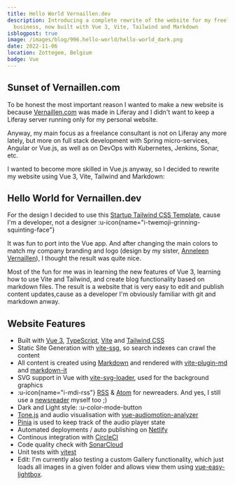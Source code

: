 ```yaml
---
title: Hello World Vernaillen.dev
description: Introducing a complete rewrite of the website for my freelance
  business, now built with Vue 3, Vite, Tailwind and Markdown
isblogpost: true
image: /images/blog/996.hello-world/hello-world_dark.png
date: 2022-11-06
location: Zottegem, Belgium
badge: Vue
---
```


## Sunset of Vernaillen.com

To be honest the most important reason I wanted to make a new website is because [Vernaillen.com](https://www.vernaillen.com) was made in Liferay and I didn't want to keep a Liferay server running only for my personal website.

Anyway, my main focus as a freelance consultant is not on Liferay any more lately, but more on full stack development with Spring micro-services, Angular or Vue.js, as well as on DevOps with Kubernetes, Jenkins, Sonar, etc.

I wanted to become more skilled in Vue.js anyway, so I decided to rewrite my website using Vue 3, Vite, Tailwind and Markdown:

## Hello World for Vernaillen.dev

For the design I decided to use this [Startup Tailwind CSS Template](https://tailwindtemplates.co/templates/startup), cause I'm a developer, not a designer :u-icon{name="i-twemoji-grinning-squinting-face"}

It was fun to port into the Vue app. And after changing the main colors to match my company branding and logo (design by my sister, [Anneleen Vernaillen](https://www.anneleenvernaillen.com)), I thought the result was quite nice.

Most of the fun for me was in learning the new features of Vue 3, learning how to use Vite and Tailwind, and create blog functionality based on markdown files. The result is a website that is very easy to edit and publish content updates,cause as a developer I'm obviously familiar with git and markdown anway.

## Website Features

- Built with [Vue 3](https://vuejs.org/), [TypeScript](https://vuejs.org/guide/typescript/overview.html), [Vite](https://vitejs.dev/) and [Tailwind CSS](https://tailwindcss.com/)
- Static Site Generation with [vite-ssg](https://github.com/antfu/vite-ssg), so search indexes can crawl the content
- All content is created using [Markdown](https://daringfireball.net/projects/markdown/) and rendered with [vite-plugin-md](https://github.com/antfu/vite-plugin-md) and [markdown-it](https://markdown-it.github.io/)
- SVG support in Vue with [vite-svg-loader](https://github.com/jpkleemans/vite-svg-loader), used for the background graphics
- :u-icon{name="i-mdi-rss"}
  [RSS](https://vernaillen.dev/feed.xml) & [Atom](https://vernaillen.dev/feed.xml) for newreaders. And yes, I still use a [newsreader](https://feedly.com) myself too ;)
- Dark and Light style:
  :u-color-mode-button
- [Tone.js](https://tonejs.github.io/) and audio visualisation with [vue-audiomotion-analyzer](https://vue-audiomotion-analyzer.dev/)
- [Pinia](https://pinia.vuejs.org/) is used to keep track of the audio player state
- Automated deployments / auto publishing on [Netlify](https://www.netlify.com/)
- Continous integration with [CircleCI](https://app.circleci.com/pipelines/github/vernaillen/vernaillen.dev?filter=all)
- Code quality check with [SonarCloud](https://sonarcloud.io/summary/new_code?id=vernaillen.dev)
- Unit tests with [vitest](https://vitest.dev/)
- Edit: I'm currently also testing a custom Gallery functionality, which just loads all images in a given folder and allows view them using [vue-easy-lightbox](https://onycat.com/vue-easy-lightbox/).
